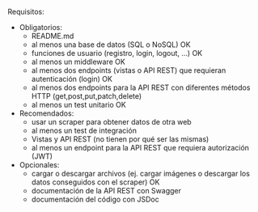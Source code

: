 Requisitos:

- Obligatorios:
    - README.md
    - al menos una base de datos (SQL o NoSQL) OK
    - funciones de usuario (registro, login, logout, ...) OK
    - al menos un middleware OK
    - al menos dos endpoints (vistas o API REST) que requieran autenticación (login) OK
    - al menos dos endpoints para la API REST con diferentes métodos HTTP (get,post,put,patch,delete)
    - al menos un test unitario OK
- Recomendados:
    - usar un scraper para obtener datos de otra web
    - al menos un test de integración
    - Vistas y API REST (no tienen por qué ser las mismas)
    - al menos un endpoint para la API REST que requiera autorización (JWT)
- Opcionales:
    - cargar o descargar archivos (ej. cargar imágenes o descargar los datos conseguidos con el scraper) OK
    - documentación de la API REST con Swagger
    - documentación del código con JSDoc